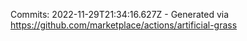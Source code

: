 Commits: 2022-11-29T21:34:16.627Z - Generated via https://github.com/marketplace/actions/artificial-grass
<br>
